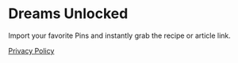 # Dreams Unlocked

Import your favorite Pins and instantly grab the recipe or article link.

[Privacy Policy](./privacy)
